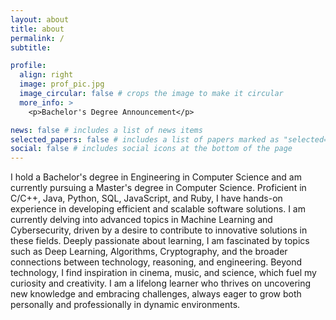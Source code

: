```yaml
---
layout: about
title: about
permalink: /
subtitle:

profile:
  align: right
  image: prof_pic.jpg
  image_circular: false # crops the image to make it circular
  more_info: >
    <p>Bachelor's Degree Announcement</p>

news: false # includes a list of news items
selected_papers: false # includes a list of papers marked as "selected={true}"
social: false # includes social icons at the bottom of the page
---
```


I hold a Bachelor's degree in Engineering in Computer Science and am currently pursuing a Master's degree in Computer Science.
Proficient in C/C++, Java, Python, SQL, JavaScript, and Ruby, I have hands-on experience in developing efficient and scalable software solutions.
I am currently delving into advanced topics in Machine Learning and Cybersecurity, driven by a desire to contribute to innovative solutions in these fields.
Deeply passionate about learning, I am fascinated by topics such as Deep Learning, Algorithms, Cryptography, and the broader connections between technology, reasoning, and engineering.
Beyond technology, I find inspiration in cinema, music, and science, which fuel my curiosity and creativity.
I am a lifelong learner who thrives on uncovering new knowledge and embracing challenges, always eager to grow both personally and professionally in dynamic environments.
